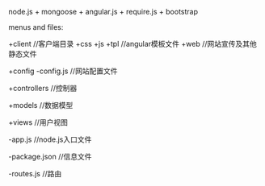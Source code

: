 node.js + mongoose + angular.js + require.js + bootstrap

menus and files:

+client  //客户端目录
    +css
    +js
    +tpl  //angular模板文件
    +web  //网站宣传及其他静态文件

+config
    -config.js  //网站配置文件

+controllers  //控制器

+models  //数据模型

+views  //用户视图

-app.js  //node.js入口文件

-package.json  //信息文件

-routes.js  //路由
